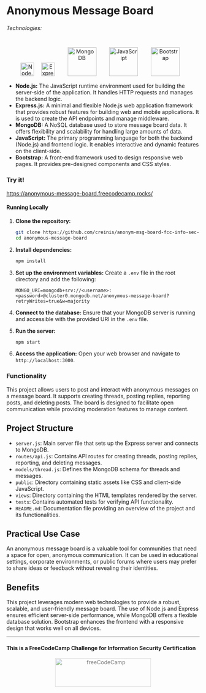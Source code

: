 # Anonymous Message Board

###### Technologies:
<p align="center">
<img src="https://nodejs.org/static/images/logo.svg" height="35" alt="Node.js"  />
<img src="https://expressjs.com/images/express-facebook-share.png" height="35" alt="Express" style="margin: 10px 15px 0 15px;" />
<img src="https://img.icons8.com/color/75/000000/mongodb.png" width="75" height="75" alt="MongoDB" style="margin: 10px 15px 0 15px;" />
<img src="https://img.icons8.com/color/75/000000/javascript.png" width="75" height="75" alt="JavaScript" style="margin: 10px 15px 0 15px;" />
<img src="https://img.icons8.com/color/75/000000/bootstrap.png" width="75" height="75" alt="Bootstrap" style="margin: 10px 15px 0 15px;" />
</p>

- **Node.js:** The JavaScript runtime environment used for building the server-side of the application. It handles HTTP requests and manages the backend logic.
- **Express.js:** A minimal and flexible Node.js web application framework that provides robust features for building web and mobile applications. It is used to create the API endpoints and manage middleware.
- **MongoDB:** A NoSQL database used to store message board data. It offers flexibility and scalability for handling large amounts of data.
- **JavaScript:** The primary programming language for both the backend (Node.js) and frontend logic. It enables interactive and dynamic features on the client-side.
- **Bootstrap:** A front-end framework used to design responsive web pages. It provides pre-designed components and CSS styles.

### Try it!
https://anonymous-message-board.freecodecamp.rocks/

#### Running Locally

1. **Clone the repository:**
   ```sh
   git clone https://github.com/creinis/anonym-msg-board-fcc-info-sec-cert.git
   cd anonymous-message-board
   ```

2. **Install dependencies:**
   ```sh
   npm install
   ```

3. **Set up the environment variables:**
   Create a `.env` file in the root directory and add the following:
   ```env
   MONGO_URI=mongodb+srv://<username>:<password>@cluster0.mongodb.net/anonymous-message-board?retryWrites=true&w=majority
   ```

4. **Connect to the database:**
   Ensure that your MongoDB server is running and accessible with the provided URI in the `.env` file.

5. **Run the server:**
   ```sh
   npm start
   ```

6. **Access the application:**
   Open your web browser and navigate to `http://localhost:3000`.

### Functionality

This project allows users to post and interact with anonymous messages on a message board. It supports creating threads, posting replies, reporting posts, and deleting posts. The board is designed to facilitate open communication while providing moderation features to manage content.

## Project Structure

- `server.js`: Main server file that sets up the Express server and connects to MongoDB.
- `routes/api.js`: Contains API routes for creating threads, posting replies, reporting, and deleting messages.
- `models/thread.js`: Defines the MongoDB schema for threads and messages.
- `public`: Directory containing static assets like CSS and client-side JavaScript.
- `views`: Directory containing the HTML templates rendered by the server.
- `tests`: Contains automated tests for verifying API functionality.
- `README.md`: Documentation file providing an overview of the project and its functionalities.

## Practical Use Case

An anonymous message board is a valuable tool for communities that need a space for open, anonymous communication. It can be used in educational settings, corporate environments, or public forums where users may prefer to share ideas or feedback without revealing their identities.

## Benefits

This project leverages modern web technologies to provide a robust, scalable, and user-friendly message board. The use of Node.js and Express ensures efficient server-side performance, while MongoDB offers a flexible database solution. Bootstrap enhances the frontend with a responsive design that works well on all devices.

---
#### This is a FreeCodeCamp Challenge for Information Security Certification
<p align="center">
<img src="https://cdn.freecodecamp.org/platform/universal/fcc_primary.svg" width="250" height="75" alt="freeCodeCamp" style="margin: 0 15px; opacity: 0.6" />
</p>